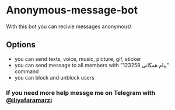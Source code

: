 # Anonymous-message-bot
With this bot you can recivie messages anonymous\
## Options
- you can send texts, voice, music, picture, gif, sticker 
- you can send message to all members with "پیام همگانی 123258" command
- you can block and unblock users

### If you need more help messge me on Telegram with [@iliyafaramarzi](https://t.me/iliyaFaramarzi) 
